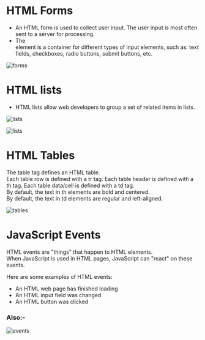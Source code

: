 # HTML Forms  
+ An HTML form is used to collect user input. The user input is most often sent to a server for processing.  
+ The <form> element is a container for different types of input elements, such as: text fields, checkboxes, radio buttons, submit buttons, etc.  

![forms](https://www.htmlgoodies.com/wp-content/uploads/2021/04/HTML-Form.png)  

# HTML lists  
+ HTML lists allow web developers to group a set of related items in lists.  

![lists](https://static.javatpoint.com/htmlpages/images/html-lists.png)  

![lists](http://ways2web.weebly.com/uploads/5/4/4/8/54485903/8033093_orig.png)  


# HTML Tables  
The table tag defines an HTML table.  
Each table row is defined with a tr tag. Each table header is defined with a th tag. Each table data/cell is defined with a td tag.  
By default, the text in th elements are bold and centered.  
By default, the text in td elements are regular and left-aligned.

![tables](https://cdn.educba.com/academy/wp-content/uploads/2019/10/Create-Tables-in-HTML.png)

# JavaScript Events  
HTML events are "things" that happen to HTML elements.  
When JavaScript is used in HTML pages, JavaScript can "react" on these events.  

Here are some examples of HTML events:  
+ An HTML web page has finished loading  
+ An HTML input field was changed  
+ An HTML button was clicked  

### Also:-  

![events](https://data-flair.training/blogs/wp-content/uploads/sites/2/2019/07/Ways-of-Using-JavaScript-Events-1200x720.png)  
